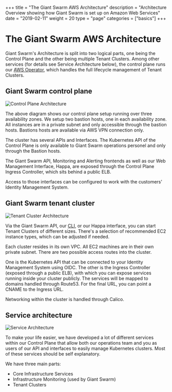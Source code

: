 +++
title = "The Giant Swarm AWS Architecture"
description = "Architecture Overview showing how Giant Swarm is set up on Amazon Web Services"
date = "2019-02-11"
weight = 20
type = "page"
categories = ["basics"]
+++

# The Giant Swarm AWS Architecture

Giant Swarm's Architecture is split into two logical parts, one being the Control Plane and the other being multiple Tenant Clusters. Among other services (for details see Service Architecture below), the control plane runs our [AWS Operator](https://github.com/giantswarm/aws-operator), which handles the full lifecycle management of Tenant Clusters.

## Giant Swarm control plane

![Control Plane Architecture](/img/architecture-aws-control-plane.png)

The above diagram shows our control plane setup running over three availability zones. We setup two bastion hosts, one in each availability zone. All instances are in a private subnet and only accessible through the bastion hosts. Bastions hosts are available via AWS VPN connection only.

The cluster has several APIs and Interfaces. The Kubernetes API of the Control Plane is only available to Giant Swarm operations personel and only through the Bastion hosts. 

The Giant Swarm API, Monitoring and Alerting frontends as well as our Web Management Interface, Happa, are exposed through the Control Plane Ingress Controller, which sits behind a public ELB.

Access to those interfaces can be configured to work with the customers' Identity Management System.

## Giant Swarm tenant cluster

![Tenant Cluster Architecture](/img/architecture-aws-tenant-cluster.png)

Via the Giant Swarm API, our [CLI](https://github.com/giantswarm/gsctl), or our Happa interface, you can start Tenant Clusters of different sizes. There's a selection of recommended EC2 instance types, which can be adjusted if needed. 

Each cluster resides in its own VPC. All EC2 machines are in their own private subnet. There are two possible access routes into the cluster. 

One is the Kubernetes API that can be connected to your Identity Management System using OIDC. The other is the Ingress Controller (exposed through a public ELB), with which you can expose services running inside your cluster publicly. The services will be mapped to domains handled through Route53. For the final URL, you can point a CNAME to the Ingress URL. 

Networking within the cluster is handled through Calico. 

## Service architecture

![Service Architecture](/img/architecture-aws-services.png)

To make your life easier, we have developed a lot of different services within our Control Plane that allow both our operations team and you as users of our API and interfaces to easily manage Kubernetes clusters. Most of these services should be self explanatory. 

We have three main parts:

* Core Infrastructure Services
* Infrastructure Monitoring (used by Giant Swarm)
* Tenant Clusters
